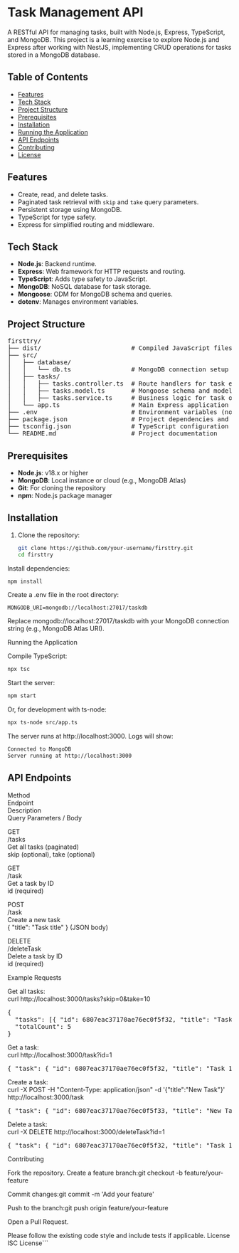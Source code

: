 # Task Management API

A RESTful API for managing tasks, built with Node.js, Express, TypeScript, and MongoDB. This project is a learning exercise to explore Node.js and Express after working with NestJS, implementing CRUD operations for tasks stored in a MongoDB database.

## Table of Contents

- [Features](#features)
- [Tech Stack](#tech-stack)
- [Project Structure](#project-structure)
- [Prerequisites](#prerequisites)
- [Installation](#installation)
- [Running the Application](#running-the-application)
- [API Endpoints](#api-endpoints)
- [Contributing](#contributing)
- [License](#license)

## Features

- Create, read, and delete tasks.
- Paginated task retrieval with `skip` and `take` query parameters.
- Persistent storage using MongoDB.
- TypeScript for type safety.
- Express for simplified routing and middleware.

## Tech Stack

- **Node.js**: Backend runtime.
- **Express**: Web framework for HTTP requests and routing.
- **TypeScript**: Adds type safety to JavaScript.
- **MongoDB**: NoSQL database for task storage.
- **Mongoose**: ODM for MongoDB schema and queries.
- **dotenv**: Manages environment variables.

## Project Structure
<pre>
firsttry/
├── dist/                        # Compiled JavaScript files
├── src/
│   ├── database/
│   │   └── db.ts                # MongoDB connection setup
│   ├── tasks/
│   │   ├── tasks.controller.ts  # Route handlers for task endpoints
│   │   ├── tasks.model.ts       # Mongoose schema and model for tasks
│   │   ├── tasks.service.ts     # Business logic for task operations
│   └── app.ts                   # Main Express application setup
├── .env                         # Environment variables (not tracked)
├── package.json                 # Project dependencies and scripts
├── tsconfig.json                # TypeScript configuration
└── README.md                    # Project documentation
</pre>
## Prerequisites

- **Node.js**: v18.x or higher
- **MongoDB**: Local instance or cloud (e.g., MongoDB Atlas)
- **Git**: For cloning the repository
- **npm**: Node.js package manager

## Installation

1. Clone the repository:
   ```bash
   git clone https://github.com/your-username/firsttry.git
   cd firsttry


Install dependencies:
```bash
npm install
```

Create a .env file in the root directory:
```.env
MONGODB_URI=mongodb://localhost:27017/taskdb
```
Replace mongodb://localhost:27017/taskdb with your MongoDB connection string (e.g., MongoDB Atlas URI).


Running the Application

Compile TypeScript:
```bash
npx tsc
```

Start the server:
```bash
npm start
```
Or, for development with ts-node:
```bash
npx ts-node src/app.ts
```

The server runs at http://localhost:3000. Logs will show:
```bash
Connected to MongoDB
Server running at http://localhost:3000
```


## API Endpoints

Method<br/>
Endpoint<br/>
Description<br/>
Query Parameters / Body<br/>



GET<br/>
/tasks<br/>
Get all tasks (paginated)<br/>
skip (optional), take (optional)<br/>


GET<br/>
/task<br/>
Get a task by ID<br/>
id (required)<br/>


POST<br/>
/task<br/>
Create a new task<br/>
{ "title": "Task title" } (JSON body)<br/>


DELETE<br/>
/deleteTask<br/>
Delete a task by ID<br/>
id (required)<br/>


Example Requests

Get all tasks:<br/>
curl http://localhost:3000/tasks?skip=0&take=10
<pre>
{
  "tasks": [{ "id": 6807eac37170ae76ec0f5f32, "title": "Task 1" }, ...],
  "totalCount": 5
} 
</pre>


Get a task:<br/>
curl http://localhost:3000/task?id=1
<pre>
{ "task": { "id": 6807eac37170ae76ec0f5f32, "title": "Task 1" } }
</pre>


Create a task:<br/>
curl -X POST -H "Content-Type: application/json" -d '{"title":"New Task"}' http://localhost:3000/task
<pre>
{ "task": { "id": 6807eac37170ae76ec0f5f33, "title": "New Task" } }
</pre>


Delete a task:<br/>
curl -X DELETE http://localhost:3000/deleteTask?id=1
<pre>
{ "task": { "id": 6807eac37170ae76ec0f5f32, "title": "Task 1" } }
</pre>



Contributing

Fork the repository.
Create a feature branch:git checkout -b feature/your-feature


Commit changes:git commit -m 'Add your feature'


Push to the branch:git push origin feature/your-feature


Open a Pull Request.

Please follow the existing code style and include tests if applicable.
License
ISC License```
